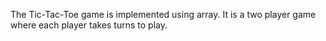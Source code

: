 The Tic-Tac-Toe game is implemented using array. It is a two player game where each player takes turns to play.
